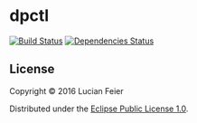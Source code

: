 # dpctl
[![Build Status](https://travis-ci.org/dpctl/dpctl.svg?branch=master)](https://travis-ci.org/dpctl/dpctl)
[![Dependencies Status](https://jarkeeper.com/dpctl/dpctl/status.svg)](https://jarkeeper.com/dpctl/dpctl)

## License
Copyright © 2016 Lucian Feier

Distributed under the [Eclipse Public License 1.0].

<!-- Project links -->
[Eclipse Public License 1.0]: http://www.eclipse.org/legal/epl-v10.html
